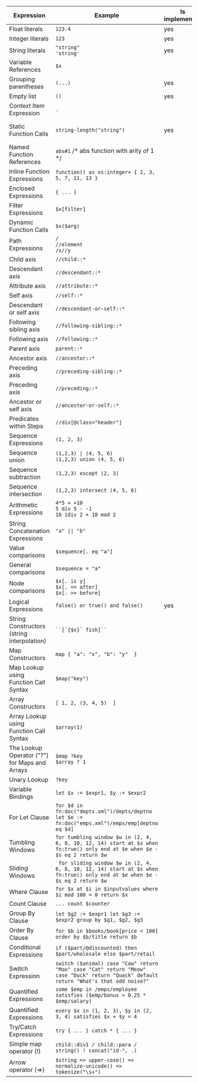 Expression                                    | Example                                                                                                                                               | Is implemented | Comment
----------------------------------------------|-------------------------------------------------------------------------------------------------------------------------------------------------------|----------------|--------------------------------------------------------------------
Float literals                                | `123.4`                                                                                                                                               | yes            |
Integer literals                              | `123`                                                                                                                                                 | yes            |
String literals                               | `"string"`<br>`'string'`                                                                                                                              | yes            |
Variable References                           | `$x`                                                                                                                                                  |                |
Grouping parentheses                          | `(...)`                                                                                                                                               | yes            |
Empty list                                    | `()`                                                                                                                                                  | yes            |
Context Item Expression                       | `.`                                                                                                                                                   |                |
Static Function Calls                         | `string-length("string")`                                                                                                                             | yes            | listed in <a href="supported functions.md">supported functions</a>
Named Function References                     | `abs#1` /* abs function with arity of 1 */                                                                                                            |                |
Inline Function Expressions                   | `function() as xs:integer+ { 2, 3, 5, 7, 11, 13 }`                                                                                                    |                |
Enclosed Expressions                          | `{ ... }`                                                                                                                                             |                |
Filter Expressions                            | `$x[filter]`                                                                                                                                          |                |
Dynamic Function Calls                        | `$x($arg)`                                                                                                                                            |                |
Path Expressions                              | `/`<br>`//element`<br>`/x//y`                                                                                                                         |                |
Child axis                                    | `//child::*`                                                                                                                                          |                |
Descendant axis                               | `//descendant::*`                                                                                                                                     |                |
Attribute axis                                | `//attribute::*`                                                                                                                                      |                |
Self axis                                     | `//self::*`                                                                                                                                           |                |
Descendant or self axis                       | `//descendant-or-self::*`                                                                                                                             |                |
Following sibling axis                        | `//following-sibling::*`                                                                                                                              |                |
Following axis                                | `//following::*`                                                                                                                                      |                |
Parent axis                                   | `parent::*`                                                                                                                                           |                |
Ancestor axis                                 | `//ancestor::*`                                                                                                                                       |                |
Preceding axis                                | `//preceding-sibling::*`                                                                                                                              |                |
Preceding axis                                | `//preceding::*`                                                                                                                                      |                |
Ancestor or self axis                         | `//ancestor-or-self::*`                                                                                                                               |                |
Predicates within Steps                       | `//div[@class="header"]`                                                                                                                              |                |
Sequence Expressions                          | `(1, 2, 3)`                                                                                                                                           |                |
Sequence union                                | `(1,2,3) \| (4, 5, 6)`<br>`(1,2,3) union (4, 5, 6)`                                                                                                   |                |
Sequence subtraction                          | `(1,2,3) except (2, 3)`                                                                                                                               |                |
Sequence intersection                         | `(1,2,3) intersect (4, 5, 6)`                                                                                                                         |                |
Arithmetic Expressions                        | `4*5 + +10`<br>`5 div 5 - -1`<br>`10 idiv 2 + 10 mod 2`                                                                                               |                |
String Concatenation Expressions              | `"a" \|\| "b"`                                                                                                                                        |                |
Value comparisons                             | `$sequence[. eq "a"]`                                                                                                                                 |                |
General comparisons                           | `$sequence = "a"`                                                                                                                                     |                |
Node comparisons                              | `$x[. is y]`<br>`$x[. << after]`<br>`$x[. >> before]`                                                                                                 |                |
Logical Expressions                           | `false() or true() and false()`                                                                                                                       | yes            |
String Constructors (string interpolation)    | ``` ``[`{$s}` fish]``  ```                                                                                                                            |                |
Map Constructors                              | ``` map { "a": "x", "b": "y"  } ```                                                                                                                   |                |
Map Lookup using Function Call Syntax         | ``` $map("key") ```                                                                                                                                   |                |
Array Constructors                            | ``` [ 1, 2, (3, 4, 5)  ] ```                                                                                                                          |                |
Array Lookup using Function Call Syntax       | ``` $array(1) ```                                                                                                                                     |                |
The Lookup Operator ("?") for Maps and Arrays | ``` $map ?key ```<br>```$array ? 1```                                                                                                                 |                |
Unary Lookup                                  | ``` ?key ```                                                                                                                                          |                |
Variable Bindings                             | ``` let $x := $expr1, $y := $expr2 ```                                                                                                                |                |
For Let Clause                                | ```for $d in fn:doc("depts.xml")/depts/deptno let $e := fn:doc("emps.xml")/emps/emp[deptno eq $d] ```                                                 |                |
Tumbling Windows                              | ``` for tumbling window $w in (2, 4, 6, 8, 10, 12, 14) start at $s when fn:true() only end at $e when $e - $s eq 2 return $w ``` |                |
Sliding Windows                               | ``` for sliding window $w in (2, 4, 6, 8, 10, 12, 14) start at $s when fn:true() only end at $e when $e - $s eq 2 return $w```   |                |
Where Clause                                  | ``` for $x at $i in $inputvalues where $i mod 100 = 0 return $x ```                                                                                   |                |
Count Clause                                  | ```... count $counter ```                                                                                                                             |                |
Group By Clause                               | ``` let $g2 := $expr1 let $g3 := $expr2 group by $g1, $g2, $g3 ```                                                                                    |                |
Order By Clause                               | ``` for $b in $books/book[price < 100] order by $b/title return $b ```                                                                                |                |
Conditional Expressions                       | ``` if ($part/@discounted) then $part/wholesale else $part/retail ```                                                                                 |                |
Switch Expression                             | ``` switch ($animal) case "Cow" return "Moo" case "Cat" return "Meow" case "Duck" return "Quack" default return "What's that odd noise?" ```          |                |
Quantified Expressions                        | ``` some $emp in /emps/employee satisfies ($emp/bonus > 0.25 * $emp/salary) ```                                                                       |                |
Quantified Expressions                        | ``` every $x in (1, 2, 3), $y in (2, 3, 4) satisfies $x + $y = 4 ```                                                                                  |                |
Try/Catch Expressions                         | ``` try { ... } catch * { ... } ```                                                                                                                   |                |
Simple map operator (!)                       | ``` child::div1 / child::para / string() ! concat("id-", .) ```                                                                                       |                |
Arrow operator (=>)                           | ``` $string => upper-case() => normalize-unicode() => tokenize("\s+") ```                                                                             |                |

